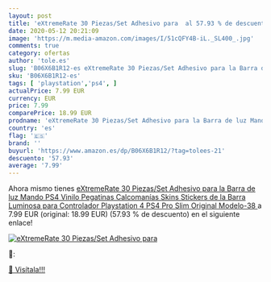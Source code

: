 ```yaml
---
layout: post
title: 'eXtremeRate 30 Piezas/Set Adhesivo para  al 57.93 % de descuento'
date: 2020-05-12 20:21:09
image: 'https://m.media-amazon.com/images/I/51cQFY4B-iL._SL400_.jpg'
comments: true
category: ofertas
author: 'tole.es'
slug: 'B06X6B1R12-es eXtremeRate 30 Piezas/Set Adhesivo para la Barra de luz...'
sku: 'B06X6B1R12-es'
tags: [ 'playstation','ps4', ]
actualPrice: 7.99 EUR
currency: EUR
price: 7.99
comparePrice: 18.99 EUR
prodname: 'eXtremeRate 30 Piezas/Set Adhesivo para la Barra de luz Mando PS4 Vinilo Pegatinas Calcomanías Skins Stickers de la Barra Luminosa para Controlador Playstation 4 PS4 Pro Slim Original Modelo-38 '
country: 'es'
flag: '🇪🇸'
brand: ''
buyurl: 'https://www.amazon.es/dp/B06X6B1R12/?tag=tolees-21'
descuento: '57.93'
average: '7.99'
---
```


Ahora mismo tienes [eXtremeRate 30 Piezas/Set Adhesivo para la Barra de luz Mando PS4 Vinilo Pegatinas Calcomanías Skins Stickers de la Barra Luminosa para Controlador Playstation 4 PS4 Pro Slim Original Modelo-38 ](https://www.amazon.es/dp/B06X6B1R12/?tag=tolees-21) a 7.99 EUR (original: 18.99 EUR) (57.93 %  de descuento) en el siguiente enlace!

[![eXtremeRate 30 Piezas/Set Adhesivo para ](https://m.media-amazon.com/images/I/51cQFY4B-iL._SL400_.jpg)](https://www.amazon.es/dp/B06X6B1R12/?tag=tolees-21)

🔎:


[🛒 Visítala!!!](https://www.amazon.es/dp/B06X6B1R12/?tag=tolees-21)
